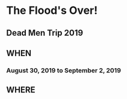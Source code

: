 # The Flood's Over!

## Dead Men Trip 2019

## WHEN  
### August 30, 2019 to September 2, 2019

## WHERE